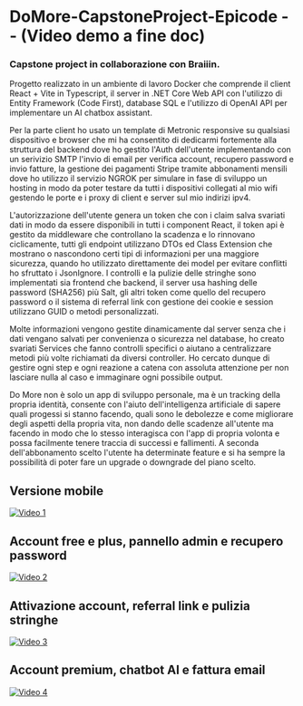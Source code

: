 # DoMore-CapstoneProject-Epicode  -- (Video demo a fine doc)
### Capstone project in collaborazione con Braiiin.

Progetto realizzato in un ambiente di lavoro Docker che comprende il client React + Vite in Typescript, il server in .NET Core Web API con l'utilizzo di Entity Framework (Code First), database SQL e l'utilizzo di OpenAI API per implementare un AI chatbox assistant.

Per la parte client ho usato un template di Metronic responsive su qualsiasi dispositivo e browser che mi ha consentito di dedicarmi fortemente alla struttura del backend dove ho gestito l'Auth dell'utente implementando con un serivizio SMTP l'invio di email per verifica account, recupero password e invio fatture, la gestione dei pagamenti Stripe tramite abbonamenti mensili dove ho utilizzo il servizio NGROK per simulare in fase di sviluppo un hosting in modo da poter testare da tutti i dispositivi collegati al mio wifi gestendo le porte e i proxy di client e server sul mio indirizi ipv4.

L'autorizzazione dell'utente genera un token che con i claim salva svariati dati in modo da essere disponibili in tutti i component React, il token api è gestito da middleware che controllano la scadenza e lo rinnovano ciclicamente, tutti gli endpoint utilizzano DTOs ed Class Extension che mostrano o nascondono certi tipi di informazioni per una maggiore sicurezza, quando ho utilizzato direttamente dei model per evitare conflitti ho sfruttato i JsonIgnore. I controlli e la pulizie delle stringhe sono implementati sia frontend che backend, il server usa hashing delle password (SHA256) più Salt, gli altri token come quello del recupero password o il sistema di referral link con gestione dei cookie e session utilizzano GUID o metodi personalizzati.

Molte informazioni vengono gestite dinamicamente dal server senza che i dati vengano salvati per convenienza o sicurezza nel database, ho creato svariati Services che fanno controlli specifici o aiutano a centralizzare metodi più volte richiamati da diversi controller. Ho cercato dunque di gestire ogni step e ogni reazione a catena con assoluta attenzione per non lasciare nulla al caso e immaginare ogni possibile output.

Do More non è solo un app di sviluppo personale, ma è un tracking della propria identità, consente con l'aiuto dell'intelligenza artificiale di sapere quali progessi si stanno facendo, quali sono le debolezze e come migliorare degli aspetti della propria vita, non dando delle scadenze all'utente ma facendo in modo che lo stesso interagisca con l'app di propria volonta e possa facilmente tenere traccia di successi e fallimenti. A seconda dell'abbonamento scelto l'utente ha determinate feature e si ha sempre la possibilità di poter fare un upgrade o downgrade del piano scelto.

## Versione mobile
[![Video 1](https://img.youtube.com/vi/NvuRln0vFR8/0.jpg)](https://www.youtube.com/watch?v=NvuRln0vFR8)

## Account free e plus, pannello admin e recupero password
[![Video 2](https://img.youtube.com/vi/I1pkT46xcDc/0.jpg)](https://www.youtube.com/watch?v=I1pkT46xcDc)

## Attivazione account, referral link e pulizia stringhe
[![Video 3](https://img.youtube.com/vi/Xo-pcyDiiPQ/0.jpg)](https://www.youtube.com/watch?v=Xo-pcyDiiPQ)

## Account premium, chatbot AI e fattura email
[![Video 4](https://img.youtube.com/vi/9LIM30F3kcs/0.jpg)](https://www.youtube.com/watch?v=9LIM30F3kcs)
